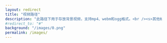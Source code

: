 ```yaml
---
layout: redirect
title: "视频路径"
description: "此路径下用于存放背景视频，支持mp4、webm和ogg格式。<br /><s>其他格式懒得适配了</s><br />如需使用，请在 <a href='#'>background</a> 参数内填写<a href='#'>/videos/video.mp4</a>。"
#redirect_to: "#"
background: "/images/0.png"
permalink: /images/
---
```

